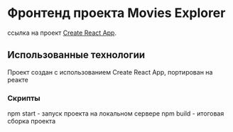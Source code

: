 # Фронтенд проекта Movies Explorer

ссылка на проект [Create React App](https://github.com/Zhilinivan/movies-explorer-frontend).

## Использованные технологии

Проект создан с использованием Create React App, портирован на реакте

### Скрипты

npm start - запуск проекта на локальном сервере
npm build - итоговая сборка проекта
